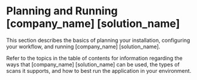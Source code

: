 # Planning and Running [company_name] [solution_name]

This section describes the basics of planning your installation, configuring your workflow, and running [company_name] [solution_name].

Refer to the topics in the table of contents for information regarding the ways that [company_name] [solution_name] can be used, the types of scans it supports, and how to best run the application in your environment.
